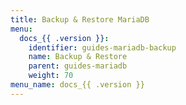 ```yaml
---
title: Backup & Restore MariaDB
menu:
  docs_{{ .version }}:
    identifier: guides-mariadb-backup
    name: Backup & Restore
    parent: guides-mariadb
    weight: 70
menu_name: docs_{{ .version }}
---
```

